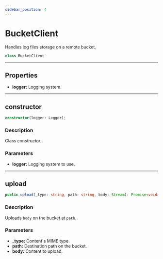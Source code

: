 ```yaml
---
sidebar_position: 4
---
```


# BucketClient

Handles log files storage on a remote bucket.

```typescript
class BucketClient
```

---

## Properties

- **logger:** Logging system.

---

## constructor

```typescript
constructor(logger: Logger);
```

### Description

Class constructor.

### Parameters

- **logger:** Logging system to use.

---

## upload

```typescript
public upload(_type: string, path: string, body: Stream): Promise<void>;
```

### Description

Uploads `body` on the bucket at `path`.

### Parameters

- **_type:** Content's MIME type.
- **path:** Destination path on the bucket.
- **body:** Content to upload.

